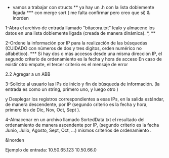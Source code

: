 * vamos a trabajar con structs
** ya hay un .h con la lista doblemente ligada
*** con merge sort ( me falta confirmar pero creo que si)
& inorden

1-Abra el archivo de entrada llamado "bitacora.txt" lealo y almacene los datos en una lista doblemente ligada (creada de manera dinámica). *, **

2-Ordene la información por IP para la realización de las búsquedas (CUIDADO con números de dos y tres digitos, orden numérico no alfabético). ***
  Si hay dos o más accesos desde una misma dirección IP, el segundo criterio de ordenamiento es la fecha y hora de acceso
    En caso de existir otro empate, el tercer criterio es el mensaje de error
    
2.2 Agregar a un ABB
    
3-Solicite al usuario las IPs de inicio y fin de búsqueda de información. (la entrada es como un string, primero uno, <enter> y luego otro <enter>)

  y Desplegar los registros correspondientes a esas IPs, en la salida estándar, de manera descendente, por IP (segundo criterio es la fecha y hora, primero los de Dic, Nov, Oct, Sept ).

4-Almacenar en un archivo llamado SortedData.txt el resultado del ordenamiento de manera ascendente por IP, (segundo criterio es la fecha Junio, Julio, Agosto, Sept, Oct, ...) mismos criterios de ordenamiento .

  &Inorden

Ejemplo de entrada:
10.50.65.123
10.50.66.0
